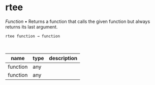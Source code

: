 # rtee

_Function_ &bull; Returns a function that calls the given function but always returns its last argument.

<pre><code>rtee function &rarr; function</code></pre>
<br>

| name | type | description |
|------|------|-------------|
|function|any||
|function|any||



